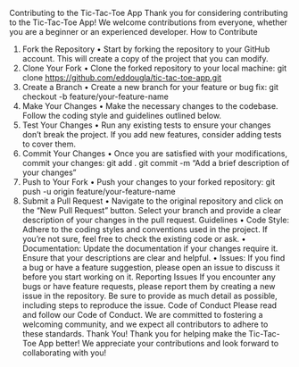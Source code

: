 Contributing to the Tic-Tac-Toe App
Thank you for considering contributing to the Tic-Tac-Toe App! We welcome contributions from everyone, whether you are a beginner or an experienced developer.
How to Contribute
1.	Fork the Repository
• Start by forking the repository to your GitHub account. This will create a copy of the project that you can modify.
2.	Clone Your Fork
• Clone the forked repository to your local machine:
git clone https://github.com/eddougla/tic-tac-toe-app.git
3.	Create a Branch
• Create a new branch for your feature or bug fix:
git checkout -b feature/your-feature-name
4.	Make Your Changes
• Make the necessary changes to the codebase. Follow the coding style and guidelines outlined below.
5.	Test Your Changes
• Run any existing tests to ensure your changes don’t break the project. If you add new features, consider adding tests to cover them.
6.	Commit Your Changes
• Once you are satisfied with your modifications, commit your changes:
git add . git commit -m “Add a brief description of your changes”
7.	Push to Your Fork
• Push your changes to your forked repository:
git push -u origin feature/your-feature-name
8.	Submit a Pull Request
• Navigate to the original repository and click on the “New Pull Request” button. Select your branch and provide a clear description of your changes in the pull request.
Guidelines
• Code Style: Adhere to the coding styles and conventions used in the project. If you’re not sure, feel free to check the existing code or ask. • Documentation: Update the documentation if your changes require it. Ensure that your descriptions are clear and helpful. • Issues: If you find a bug or have a feature suggestion, please open an issue to discuss it before you start working on it.
Reporting Issues
If you encounter any bugs or have feature requests, please report them by creating a new issue in the repository. Be sure to provide as much detail as possible, including steps to reproduce the issue.
Code of Conduct
Please read and follow our Code of Conduct. We are committed to fostering a welcoming community, and we expect all contributors to adhere to these standards.
Thank You!
Thank you for helping make the Tic-Tac-Toe App better! We appreciate your contributions and look forward to collaborating with you!
